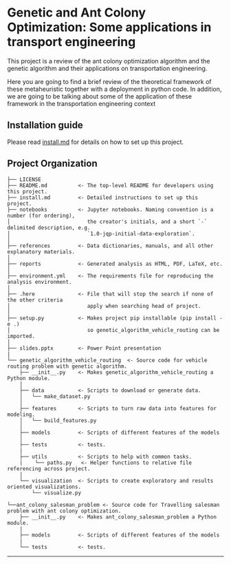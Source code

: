 # Genetic and Ant Colony Optimization: Some applications in transport engineering

This project is a review of the ant colony optimization algorithm and the genetic algorithm and their applications on transportation engineering.

Here you are going to find a brief review of the theoretical framework of these metaheuristic together with a deployment in python code. In addition, we are going to be talking about some of the application of these framework in the transportation engineering context
  
## Installation guide

Please read [install.md](install.md) for details on how to set up this project.

## Project Organization

    ├── LICENSE
    ├── README.md          <- The top-level README for developers using this project.
    ├── install.md         <- Detailed instructions to set up this project.
    ├── notebooks          <- Jupyter notebooks. Naming convention is a number (for ordering),
    │                         the creator's initials, and a short `-` delimited description, e.g.
    │                         `1.0-jqp-initial-data-exploration`.
    │
    ├── references         <- Data dictionaries, manuals, and all other explanatory materials.
    │
    ├── reports            <- Generated analysis as HTML, PDF, LaTeX, etc.
    │
    ├── environment.yml    <- The requirements file for reproducing the analysis environment.
    │
    ├── .here              <- File that will stop the search if none of the other criteria
    │                         apply when searching head of project.
    │
    ├── setup.py           <- Makes project pip installable (pip install -e .)
    │                         so genetic_algorithm_vehicle_routing can be imported.
    │
    ├── slides.pptx        <- Power Point presentation
    |
    └── genetic_algorithm_vehicle_routing  <- Source code for vehicle routing problem with genetic algorithm.
        ├── __init__.py    <- Makes genetic_algorithm_vehicle_routing a Python module.
        │
        ├── data           <- Scripts to download or generate data.
        │   └── make_dataset.py
        │
        ├── features       <- Scripts to turn raw data into features for modeling.
        │   └── build_features.py
        │
        ├── models         <- Scripts of different features of the models 
        │
        ├── tests          <- tests.
        |
        ├── utils          <- Scripts to help with common tasks.
        |    └── paths.py   <- Helper functions to relative file referencing across project.
        │
        └── visualization  <- Scripts to create exploratory and results oriented visualizations.
            └── visualize.py
            
    └──ant_colony_salesman_problem <- Source code for Travelling salesman problem with ant colony optimization.
        ├── __init__.py    <- Makes ant_colony_salesman_problem a Python module.
        |
        ├── models         <- Scripts of different features of the models
        |
        └── tests          <- tests.
        


---
